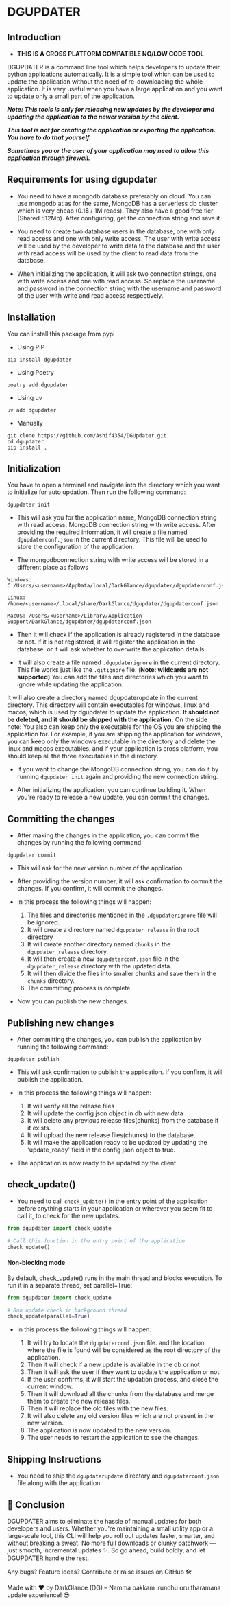 # DGUPDATER


## Introduction

* <strong>THIS IS A CROSS PLATFORM COMPATIBLE NO/LOW CODE TOOL</strong>

DGUPDATER is a command line tool which helps developers to update their python applications automatically. It is a simple tool which can be used to update the application without the need of re-downloading the whole application. It is very useful when you have a large application and you want to update only a small part of the application. 

***Note: This tools is only for releasing new updates by the developer and updating the application to the newer version by the client.***

***This tool is not for creating the application or exporting the application. You have to do that yourself.***

***Sometimes you or the user of your application may need to allow this application through firewall.***

## Requirements for using dgupdater

*  You need to have a mongodb database preferably on cloud. You can use mongodb atlas for the same, MongoDB has a serverless db cluster which is very cheap (0.1$ / 1M reads). They also have a good free tier (Shared 512Mb). 
After configuring, get the connection string and save it.

* You need to create two database users in the database, one with only read access and one with only write access.
The user with write access will be used by the developer to write data to the database and the user with read access will be used by the client to read data from the database.

* When initializing the application, it will ask two connection strings, one with write access and one with read access.
 So replace the username and password in the connection string with the username and password of the user with write and read access respectively.

## Installation
You can install this package from pypi 

* Using PIP
```
pip install dgupdater
```

* Using Poetry
```
poetry add dgupdater
```

* Using uv 
```
uv add dgupdater
```

* Manually
```
git clone https://github.com/Ashif4354/DGUpdater.git
cd dgupdater
pip install .
```

## Initialization
You have to open a terminal and navigate into the directory which you want to initialize for auto updation. Then run the following command:

```
dgupdater init
```

* This will ask you for the application name, MongoDB connection string with read access, MongoDB connection string with write access. After providing the required information, it will create a file named `dgupdaterconf.json` in the current directory. This file will be used to store the configuration of the application.

* The mongodbconnection string with write access will be stored in a different place as follows
```
Windows: C:/Users/<username>/AppData/local/DarkGlance/dgupdater/dgupdaterconf.json

Linux: /home/<username>/.local/share/DarkGlance/dgupdater/dgupdaterconf.json

MacOS: /Users/<username>/Library/Application Support/DarkGlance/dgupdater/dgupdaterconf.json
```

* Then it will check if the application is already registered in the database or not. If it is not registered, it will register the     application in the database. or it will ask whether to overwrite the application details.

* It will also create a file named `.dgupdaterignore` in the current directory.
This file works just like the `.gitignore` file. (<strong>Note: wildcards are not supported)</strong>
You can add the files and directories which you want to ignore while updating the application.

It will also create a directory named dgupdaterupdate in the current directory. This directory will contain executables for windows, linux and macos, which is used by dgupdater to update the application. <strong>It should not be deleted, and it should be shipped with the application.</strong> On the side note: You also can keep only the executable for the OS you are shipping the application for. For example, if you are shipping the application for windows, you can keep only the windows executable in the directory and delete the linux and macos executables. and if your application is cross platform, you should keep all the three executables in the directory.

* If you want to change the MongoDB connection string, you can do it by running `dgupdater init` again and providing the new connection string.

* After initializing the application, you can continue building it. When you're ready to release a new update, you can commit the changes.

## Committing the changes

* After making the changes in the application, you can commit the changes by running the following command:

```
dgupdater commit
```

* This will ask for the new version number of the application. 
* After providing the version number, it will ask confirmation to commit the changes. If you confirm, it will commit the changes.

* In this process the following things will happen:

    1. The files and directories mentioned in the `.dgupdaterignore` file will be ignored.
    2. It will create a directory named `dgupdater_release` in the root directory
    3. It will create another directory named `chunks` in the `dgupdater_release` directory.
    4. It will then create a new `dgupdaterconf.json` file in the `dgupdater_release` directory with the updated data.
    5. It will then divide the files into smaller chunks and save them in the `chunks` directory.
    6. The committing process is complete.

* Now you can publish the new changes.

## Publishing new changes

* After committing the changes, you can publish the application by running the following command:

```
dgupdater publish
```

* This will ask confirmation to publish the application. If you confirm, it will publish the application.
* In this process the following things will happen:

    1. It will verify all the release files
    2. It will update the config json object in db with new data
    3. It will delete any previous release files(chunks) from the database if it exists.
    4. It will upload the new release files(chunks) to the database.
    5. It will make the application ready to be updated by updating the 'update_ready' field in the config json object to true.

* The application is now ready to be updated by the client.

## check_update()

* You need to call `check_update()` in the entry point of the application before anything starts in your application or wherever you seem fit to call it, to check for the new updates.
```python
from dgupdater import check_update

# Call this function in the entry point of the application
check_update()
```

#### Non-blocking mode

By default, check_update() runs in the main thread and blocks execution.
To run it in a separate thread, set parallel=True:
```python
from dgupdater import check_update

# Run update check in background thread
check_update(parallel=True)
```

* In this process the following things will happen:

    1. It will try to locate the `dgupdaterconf.json` file. and the location where the file is found will be considered as the root directory of the application.
    2. Then it will check if a new update is available in the db or not
    3. Then it will ask the user if they want to update the application or not.
    4. If the user confirms, it will start the updation process, and close the current window.
    5. Then it will download all the chunks from the database and merge them to create the new release files.
    6. Then it will replace the old files with the new files.
    7. It will also delete any old version files which are not present in the new version.
    8. The application is now updated to the new version.
    9. The user needs to restart the application to see the changes.

## Shipping Instructions
* You need to ship the `dgupdaterupdate` directory and `dgupdaterconf.json` file along with the application.


## 🏁 Conclusion
DGUPDATER aims to eliminate the hassle of manual updates for both developers and users. Whether you're maintaining a small utility app or a large-scale tool, this CLI will help you roll out updates faster, smarter, and without breaking a sweat.
No more full downloads or clunky patchwork — just smooth, incremental updates ✨.
So go ahead, build boldly, and let DGUPDATER handle the rest.

Any bugs? Feature ideas?
Contribute or raise issues on GitHub 🛠️

Made with ❤️ by DarkGlance (DG) – Namma pakkam irundhu oru tharamana update experience! 😎

    

    
